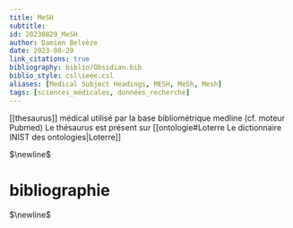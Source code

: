 ```yaml
---
title: MeSH
subtitle:
id: 20230829_MeSH
author: Damien Belvèze
date: 2023-08-29
link_citations: true
bibliography: biblio/Obsidian.bib
biblio_style: csl\ieee.csl
aliases: [Medical Subject Headings, MESH, MeSh, Mesh]
tags: [sciences_médicales, données_recherche]
---
```


[[thesaurus]] médical utilisé par la base bibliométrique medline (cf. moteur Pubmed)
Le thésaurus est présent sur [[ontologie#Loterre Le dictionnaire INIST des ontologies|Loterre]]

$\newline$
# bibliographie
$\newline$







